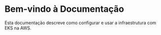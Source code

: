 # Bem-vindo à Documentação

Esta documentação descreve como configurar e usar a infraestrutura com EKS na AWS.
